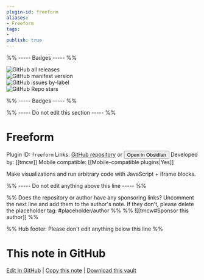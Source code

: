 ```yaml
---
plugin-id: freeform
aliases:
- Freeform
tags: 
- 
publish: true
---
```


%% ----- Badges ----- %%

![GitHub all releases](https://img.shields.io/github/downloads/tmcw/obsidian-freeform/total?color=573E7A&logo=github&style=for-the-badge)   
![GitHub manifest version](https://img.shields.io/github/manifest-json/v/tmcw/obsidian-freeform?color=573E7A&logo=github&style=for-the-badge)   
![GitHub issues by-label](https://img.shields.io/github/issues/tmcw/obsidian-freeform/help%20wanted?color=573E7A&logo=github&style=for-the-badge)   
![GitHub Repo stars](https://img.shields.io/github/stars/tmcw/obsidian-freeform?color=573E7A&logo=github&style=for-the-badge)

%% ----- Badges ----- %%

%% ----- Do not edit this section ----- %%

# Freeform

Plugin ID: `freeform`
Links: [GitHub repository](https://github.com/tmcw/obsidian-freeform) or [<button id=HH>Open in Obsidian</button>](obsidian://show-plugin?id=freeform)
Developed by: [[tmcw]]
Mobile compatible: [[Mobile-compatible plugins|Yes]]

Make visualizations and run arbitrary code with JavaScript + iframe blocks.

%% ----- Do not edit anything above this line ----- %% 

%% Does the repository or author have any sponsoring links? Uncomment the next line and add them to the author's note. If they don't, please delete the placeholder tag: #placeholder/author %%
%% ![[tmcw#Sponsor this author]] %%

%% Hub footer: Please don't edit anything below this line %%

# This note in GitHub

<span class="git-footer">[Edit In GitHub](https://github.dev/obsidian-community/obsidian-hub/blob/main/02%20-%20Community%20Expansions/02.05%20All%20Community%20Expansions/Plugins/freeform.md "git-hub-edit-note") | [Copy this note](https://raw.githubusercontent.com/obsidian-community/obsidian-hub/main/02%20-%20Community%20Expansions/02.05%20All%20Community%20Expansions/Plugins/freeform.md "git-hub-copy-note") | [Download this vault](https://github.com/obsidian-community/obsidian-hub/archive/refs/heads/main.zip "git-hub-download-vault") </span>
